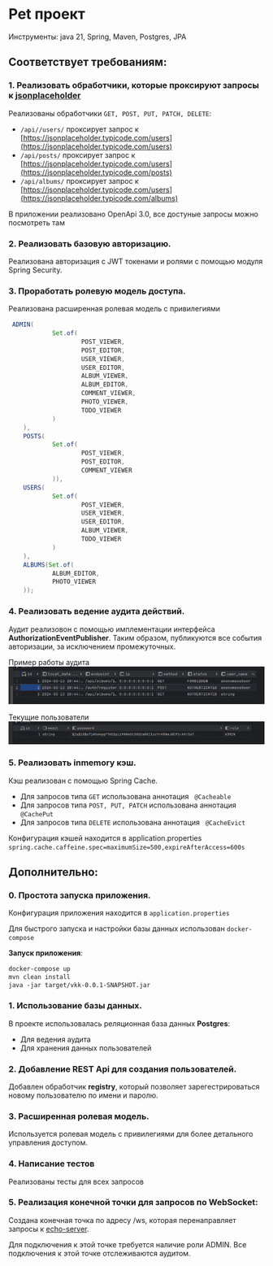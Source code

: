 # Pet проект
Инструменты: java 21, Spring, Maven, Postgres, JPA
## Соответствует требованиям:

### 1. Реализовать обработчики, которые проксируют запросы к [jsonplaceholder](rhttps://jsonplaceholder.typicode.com/)
Реализованы обработчики `GET, POST, PUT, PATCH, DELETE`:
* `/api//users/` проксирует запрос к [https://jsonplaceholder.typicode.com/users](https://jsonplaceholder.typicode.com/users)
* `/api/posts/` проксирует запрос к [https://jsonplaceholder.typicode.com/users](https://jsonplaceholder.typicode.com/posts)
* `/api/albums/` проксирует запрос к [https://jsonplaceholder.typicode.com/users](https://jsonplaceholder.typicode.com/albums)

В приложении реализовано OpenApi 3.0, все достуные запросы можно посмотреть там
### 2. Реализовать базовую авторизацию.

Реализована авторизация с JWT токенами и ролями с помощью модуля Spring Security.

### 3. Проработать ролевую модель доступа.

Реализована расширенная ролевая модель с привилегиями

```java
 ADMIN(
            Set.of(
                    POST_VIEWER,
                    POST_EDITOR,
                    USER_VIEWER,
                    USER_EDITOR,
                    ALBUM_VIEWER,
                    ALBUM_EDITOR,
                    COMMENT_VIEWER,
                    PHOTO_VIEWER,
                    TODO_VIEWER
            )
    ),
    POSTS(
            Set.of(
                    POST_VIEWER,
                    POST_EDITOR,
                    COMMENT_VIEWER
            )),
    USERS(
            Set.of(
                    POST_VIEWER,
                    USER_VIEWER,
                    USER_EDITOR,
                    ALBUM_VIEWER,
                    TODO_VIEWER
            )
    ),
    ALBUMS(Set.of(
            ALBUM_EDITOR,
            PHOTO_VIEWER
    ));
```

### 4. Реализовать ведение аудита действий.

Аудит реализовон с помощью имплементации интерфейса **AuthorizationEventPublisher**. Таким образом, публикуются все события авторизации, за исключением промежуточных.

Пример работы аудита
![img.png](imgs/audit.png)

Текущие пользователи 
![img_1.png](imgs/auth.png)
### 5. Реализовать inmemory кэш.

Кэш реализован с помощью Spring Cache. 
- Для запросов типа `GET` использована аннотация ` @Cacheable` 
- Для запросов типа `POST, PUT, PATCH` использована аннотация ` @CachePut` 
- Для запросов типа `DELETE` использована аннотация ` @CacheEvict` 

Конфигурация кэшей находится в application.properties
```spring.cache.caffeine.spec=maximumSize=500,expireAfterAccess=600s```
## Дополнительно:

### 0. Простота запуска приложения.
Конфигурация приложения находится в  `application.properties`

Для быстрого запуска и настройки базы данных использован `docker-compose`

**Запуск приложения**:
```
docker-compose up
mvn clean install
java -jar target/vkk-0.0.1-SNAPSHOT.jar
```

### 1. Использование базы данных.

В проекте использовалась реляционная база данных **Postgres**:
* Для ведения аудита
* Для хранения данных пользователей


### 2. Добавление REST Api для создания пользователей.

Добавлен обработчик **registry**, который позволяет зарегестрироваться новому пользователю по имени и паролю.

### 3. Расширенная ролевая модель.
Используется ролевая модель с привилегиями для более детального управления доступом.

### 4. Написание тестов
Реализованы тесты для всех запросов

### 5. Реализация конечной точки для запросов по WebSocket:

Создана конечная точка по адресу /ws, которая перенаправляет запросы к [echo-server](https://websocket.org/tools/websocket-echo-server/).

Для подключения к этой точке требуется наличие роли ADMIN. Все подключения к этой точке отслеживаются аудитом.


